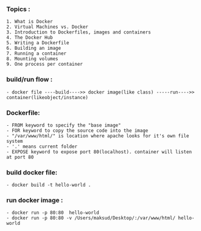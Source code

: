 
### Topics :
	1. What is Docker
	2. Virtual Machines vs. Docker
	3. Introduction to Dockerfiles, images and containers
	4. The Docker Hub
	5. Writing a Dockerfile
	6. Building an image
	7. Running a container
	8. Mounting volumes
	9. One process per container

### build/run flow :
	- docker file ----build---->> docker image(like class) -----run---->> container(likeobject/instance)

### Dockerfile:
	- FROM keyword to specify the "base image"
	- FOR keyword to copy the source code into the image
	- "/var/www/html/" is location where apache looks for it's own file system 
	- '.' means current folder
	- EXPOSE keyword to expose port 80(localhost). container will listen at port 80

### build docker file:
	- docker build -t hello-world .
### run docker image :
	- docker run -p 80:80  hello-world
	- docker run -p 80:80 -v /Users/maksud/Desktop/:/var/www/html/ hello-world